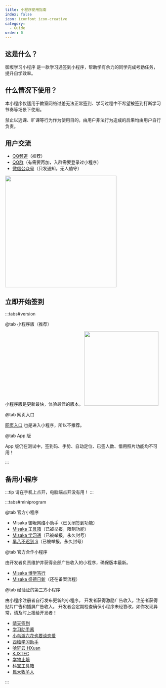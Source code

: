```yaml
---
title: 小程序使用指南
index: false
icon: iconfont icon-creative
category:
  - Guide
order: 0
---
```


<Catalog />

## 这是什么？

御坂学习小程序 是一款学习通签到小程序，帮助学有余力的同学完成考勤任务，提升自学效率。

## 什么情况下使用？

本小程序仅适用于教室网络过差无法正常签到、学习过程中不希望被签到打断学习节奏等场景下使用。

禁止以逃课、旷课等行为作为使用目的，由用户非法行为造成的后果均由用户自行负责。

## 用户交流

+ [QQ频道](https://pd.qq.com/s/f1mli0e35)（推荐）
+ [QQ群](https://qm.qq.com/q/24Qzm6avhS)（有需要再加，入群需要登录过小程序）
+ [微信公众号](http://weixin.qq.com/r/mp/cxFrc67E2-OkreoQ90Rh)（只发通知，无人值守）

<img src="https://cdn.micono.eu.org/image/公众号/公众号卡片-白色.png" style="width: min(75vw, 360px)" />

## 立即开始签到

:::tabs#version

@tab 小程序版（推荐）

小程序版是更新最快，体验最佳的版本。
<img src="https://cdn.micono.eu.org/image/小程序码/签到小程序.png" style="width: min(50vw, 240px)" />

@tab 网页入口

[网页入口](https://cx.micono.eu.org) 也是进入小程序，所以不推荐。

@tab App 版

App 版仍在测试中，签到码、手势、自动定位、已签人数、借用照片功能均不可用！

<ClientOnly>
    <GitHubRelease />
</ClientOnly>

:::

## 备用小程序

:::tip
请在手机上点开，电脑端点开没有用！
:::

:::tabs#miniprogram

@tab 官方小程序

+ Misaka 御坂网络小助手（已关闭签到功能）
+ [Misaka 工具箱](weixin://dl/business/?appid=wxb42fe32e6e071916&path=pages/share/share&query=path%3D%2Fpackages%2Fsign-package%2Fpages%2Fhome%2Fhome%26appid%3Dwx0ba7981861be3afc)（已被举报，限制功能）
+ [Misaka 学习通](weixin://dl/business/?appid=wxb42fe32e6e071916&path=pages/share/share&query=path%3D%2Fpackages%2Fsign-package%2Fpages%2Fhome%2Fhome%26appid%3Dwxefe36d85978840fa)（已被举报，永久封号）
+ [早八不迟到 S](weixin://dl/business/?appid=wxb42fe32e6e071916&path=pages/share/share&query=path%3D%2Fpackages%2Fsign-package%2Fpages%2Fhome%2Fhome%26appid%3Dwx39fef30273f9b8c0)（已被举报，永久封号）

@tab 官方合作小程序

由开发者负责维护并获得全部广告收入的小程序，确保版本最新。

+ [Misaka 博学笃行](weixin://dl/business/?appid=wxb42fe32e6e071916&path=pages/share/share&query=path%3D%2Fpackages%2Fsign-package%2Fpages%2Fhome%2Fhome%26appid%3Dwx41e4a5f024aed629)
+ [Misaka 盛德日新](weixin://dl/business/?appid=wxb42fe32e6e071916&path=pages/share/share&query=path%3D%2Fpackages%2Fsign-package%2Fpages%2Fhome%2Fhome%26appid%3Dwxcc1c7f35ffe42a48)（还在备案流程）

@tab 经验证的第三方小程序

由小程序注册者自行发布更新的小程序。
开发者获得激励广告收入，注册者获得贴片广告和插屏广告收入。
开发者会定期检查确保小程序未经篡改，如你发现异常，请及时上报给开发者！

+ [晴天签到](weixin://dl/business/?appid=wxb42fe32e6e071916&path=pages/share/share&query=path%3D%2Fpackages%2Fsign-package%2Fpages%2Fhome%2Fhome%26appid%3Dwxace4e284835838c1)
+ [学习助手酱](weixin://dl/business/?appid=wxb42fe32e6e071916&path=pages/share/share&query=path%3D%2Fpackages%2Fsign-package%2Fpages%2Fhome%2Fhome%26appid%3Dwx46fbf2939d39da36)
+ [小鸟游六花也要谈恋爱](weixin://dl/business/?appid=wxb42fe32e6e071916&path=pages/share/share&query=path%3D%2Fpackages%2Fsign-package%2Fpages%2Fhome%2Fhome%26appid%3Dwx04a5dc776b4461db)
+ [西柚学习助手](weixin://dl/business/?appid=wxb42fe32e6e071916&path=pages/share/share&query=path%3D%2Fpackages%2Fsign-package%2Fpages%2Fhome%2Fhome%26appid%3Dwxb76f7f625b599619)
+ [哈轩云 HXuan](weixin://dl/business/?appid=wxb42fe32e6e071916&path=pages/share/share&query=path%3D%2Fpackages%2Fsign-package%2Fpages%2Fhome%2Fhome%26appid%3Dwx0beeef707e618f43)
+ [KJXTEC](weixin://dl/business/?appid=wxb42fe32e6e071916&path=pages/share/share&query=path%3D%2Fpackages%2Fsign-package%2Fpages%2Fhome%2Fhome%26appid%3Dwxb70e8cfee5b42ac7)
+ [学物止境](weixin://dl/business/?appid=wxb42fe32e6e071916&path=pages/share/share&query=path%3D%2Fpackages%2Fsign-package%2Fpages%2Fhome%2Fhome%26appid%3Dwx59679dc85a3d70a8)
+ [科宝工具箱](weixin://dl/business/?appid=wxb42fe32e6e071916&path=pages/share/share&query=path%3D%2Fpackages%2Fsign-package%2Fpages%2Fhome%2Fhome%26appid%3Dwx6a561c49a7163312)
+ [民大牧羊人](weixin://dl/business/?appid=wxb42fe32e6e071916&path=pages/share/share&query=path%3D%2Fpackages%2Fsign-package%2Fpages%2Fhome%2Fhome%26appid%3Dwx939bc528b81729a0)

:::
